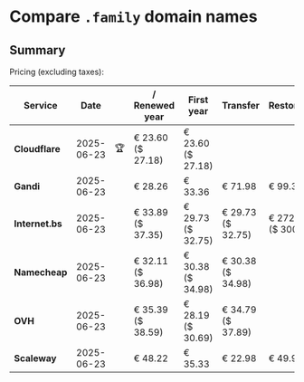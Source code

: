 # Compare `.family` domain names

## Summary

Pricing (excluding taxes):

| Service | Date |  | / Renewed year | First year | Transfer | Restoration |
|--|--|--|--|--|--|--|
| **Cloudflare** | 2025-06-23 | 🏆 | € 23.60<br>($ 27.18) | € 23.60<br>($ 27.18) |  |  |
| **Gandi** | 2025-06-23 |  | € 28.26 | € 33.36 | € 71.98 | € 99.31 |
| **Internet.bs** | 2025-06-23 |  | € 33.89<br>($ 37.35) | € 29.73<br>($ 32.75) | € 29.73<br>($ 32.75) | € 272.79<br>($ 300.55) |
| **Namecheap** | 2025-06-23 |  | € 32.11<br>($ 36.98) | € 30.38<br>($ 34.98) | € 30.38<br>($ 34.98) |  |
| **OVH** | 2025-06-23 |  | € 35.39<br>($ 38.59) | € 28.19<br>($ 30.69) | € 34.79<br>($ 37.89) |  |
| **Scaleway** | 2025-06-23 |  | € 48.22 | € 35.33 | € 22.98 | € 49.99 |
